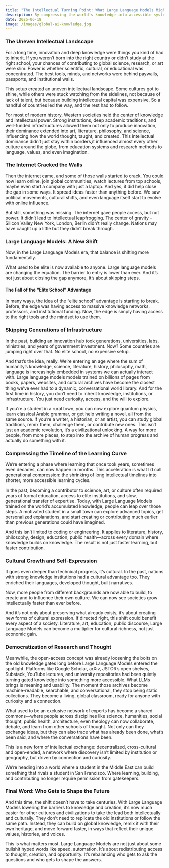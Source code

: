 ```yaml
---
title: "The Intellectual Turning Point: What Large Language Models Might Rewrite"
description: By compressing the world’s knowledge into accessible systems, Large Language Models might redistribute intellectual power, turning knowledge into a shared resource and creativity into a global conversation.
date: 2025-06-18
image: /images/global-ai-knowledge.jpg
---
```


### The Uneven Intellectual Landscape

For a long time, innovation and deep knowledge were things you kind of had to inherit. If you weren’t born into the right country or didn’t study at the right school, your chances of contributing to global science, research, or art were slim. Power is whether scientific, cultural, or educational was concentrated. The best tools, minds, and networks were behind paywalls, passports, and institutional walls.


This setup created an uneven intellectual landscape. Some cultures got to shine, while others were stuck watching from the sidelines, not because of lack of talent, but because building intellectual capital was expensive. So a handful of countries led the way, and the rest had to follow.


For most of modern history, Western societies held the center of knowledge and intellectual power. Strong institutions, deep academic traditions, and well-funded infrastructures allowed them not only to produce innovation, their dominance extended into art, literature, philosophy, and science, influencing how the world thought, taught, and created. This intellectual dominance didn’t just stay within borders,it influenced almost every other culture around the globe, from education systems and research methods to language, values, and even imagination.



### The Internet Cracked the Walls

Then the internet came, and some of those walls started to crack. You could now learn online, join global communities, watch lectures from top schools, maybe even start a company with just a laptop. And yes, it did help close the gap in some ways. It spread ideas faster than anything before. We saw political movements, cultural shifts, and even language itself start to evolve with online influence.

But still, something was missing. The internet gave people access, but not power. It didn’t lead to intellectual leapfrogging. The center of gravity - Silicon Valley  New York, London, Berlin didn’t really change. Nations may have caught up a little but they didn’t break through.

### Large Language Models: A New Shift

Now, in the Large Language Models era, that balance is shifting more fundamentally.

What used to be elite is now available to anyone. Large language models are changing the equation. The barrier to entry is lower than ever. And it’s not just about closing the gap anymore, it’s about skipping steps.

#### The Fall of the “Elite School” Advantage

In many ways, the idea of the “elite school” advantage is starting to break. Before, the edge was having access to massive knowledge networks, professors, and institutional funding. Now, the edge is simply having access to the right tools and the mindset to use them.

### Skipping Generations of Infrastructure

In the past, building an innovation hub took generations, universities, labs, ministries, and years of government investment. Now? Some countries are jumping right over that. No elite school, no expensive setup.


And that’s the idea, really. We’re entering an age where the sum of humanity’s knowledge, science, literature, history, philosophy, math, language is increasingly embedded in systems we can actually interact with. Large language models models trained on billions of pages from books, papers, websites, and cultural archives have become the closest thing we’ve ever had to a dynamic, conversational world library. And for the first time in history, you don’t need to inherit knowledge, institutions, or infrastructure. You just need curiosity, access, and the will to explore.


If you’re a student in a rural town, you can now explore quantum physics, learn classical Arabic grammar, or get help writing a novel, all from the same source. If you’re a writer, a historian, or an artist, you can study global traditions, remix them, challenge them, or contribute new ones. This isn’t just an academic revolution, it’s a civilizational unlocking. A way for more people, from more places, to step into the archive of human progress and actually do something with it.

### Compressing the Timeline of the Learning Curve


We’re entering a phase where learning that once took years, sometimes even decades, can now happen in months. This acceleration is what I’d call generational compression: the shrinking of long intellectual timelines into shorter, more accessible learning cycles.

In the past, becoming a contributor to science, art, or culture often required years of formal education, access to elite institutions, and slow, generational transfer of expertise. Today, with Large Language Models trained on the world’s accumulated knowledge, people can leap over those steps. A motivated student in a small town can explore advanced topics, get personalized explanations, and start creating or contributing much earlier than previous generations could have imagined.

And this isn’t limited to coding or engineering. It applies to literature, history, philosophy, design, education, public health—across every domain where knowledge builds on knowledge. The result is not just faster learning, but faster contribution. 

### Cultural Growth and Self-Expression

It goes even deeper than technical progress, it’s cultural. In the past, nations with strong knowledge institutions had a cultural advantage too. They enriched their languages, developed thought, built narratives.


Now, more people from different backgrounds are now able to build, to create and to influence their own culture. We can now see societies grow intellectually faster than ever before.


And it’s not only about preserving what already exists, it’s about creating new forms of cultural expression. If directed right, this shift could benefit every aspect of a society. Literature, art, education, public discourse, Large Language Models can become a multiplier for cultural richness, not just economic gain.

### Democratization of Research and Thought

Meanwhile, the open-access concept was already loosening the bolts on the old knowledge gates long before Large Language Models entered the spotlight. Platforms like Google Scholar, arXiv, JSTOR’s open shelves, Substack, YouTube lectures, and university repositories had been quietly turning gated knowledge into something more accessible. What LLMs brings is meaning and usability. The moment those archives become machine-readable, searchable, and conversational, they stop being static collections. They become a living, global classroom, ready for anyone with curiosity and a connection.


What used to be an exclusive network of experts has become a shared commons—where people across disciplines like science, humanities, social thought, public health, architecture, even theology can now collaborate, debate, and learn from other schools of thought. Not only can they exchange ideas, but they can also trace what has already been done, what’s been said, and where the conversations have been.


This is a new form of intellectual exchange: decentralized, cross-cultural and open-ended, a network where discovery isn’t limited by institution or geography, but driven by connection and curiosity.


We’re heading into a world where a student in the Middle East can build something that rivals a student in San Francisco. Where learning, building, and contributing no longer require permission from gatekeepers.

### Final Word: Who Gets to Shape the Future

And this time, the shift doesn’t have to take centuries. With Large Language Models lowering the barriers to knowledge and creation, it’s now much easier for other cultures and civilizations to take the lead both intellectually and culturally. They don’t need to replicate the old institutions or follow the same path. Instead, they can build on global knowledge, remix it with their own heritage, and move forward faster, in ways that reflect their unique values, histories, and voices.


This is what matters most. Large Language Models are not just about some bullshit hyped words like speed, automation. It’s about redistributing access to thought, creation, and opportunity. It’s rebalancing who gets to ask the questions and who gets to shape the answers.

